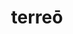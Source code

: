 ---
title: terreō
meaning: to frighten
ch: four
pos: verb
inf: terrēre
secondppstem: terr
infend: ēre
conjugation: second
note: (something else)
derivative: terrify
mt: yes
mt1thru4: yes
---